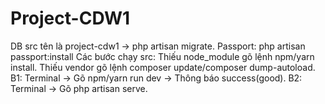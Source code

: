 # Project-CDW1
DB src tên là project-cdw1 -> php artisan migrate.
Passport: php artisan passport:install
Các bước chạy src: 
Thiếu node_module gõ lệnh npm/yarn install.
Thiếu vendor gõ lệnh composer update/composer dump-autoload.
B1: Terminal -> Gõ npm/yarn run dev -> Thông báo success(good).
B2: Terminal -> Gõ php artisan serve.
